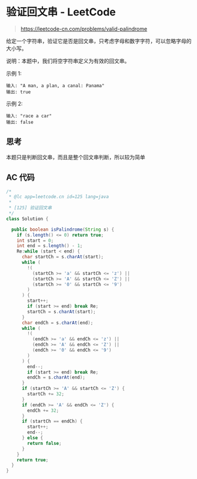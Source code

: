 # 验证回文串 - LeetCode

> https://leetcode-cn.com/problems/valid-palindrome

给定一个字符串，验证它是否是回文串，只考虑字母和数字字符，可以忽略字母的大小写。

说明：本题中，我们将空字符串定义为有效的回文串。

示例 1:

```
输入: "A man, a plan, a canal: Panama"
输出: true
```

示例 2:

```
输入: "race a car"
输出: false
```

## 思考

本题只是判断回文串，而且是整个回文串判断，所以较为简单

## AC 代码

```java
/*
 * @lc app=leetcode.cn id=125 lang=java
 *
 * [125] 验证回文串
 */
class Solution {

  public boolean isPalindrome(String s) {
    if (s.length() <= 0) return true;
    int start = 0;
    int end = s.length() - 1;
    Re:while (start < end) {
      char startCh = s.charAt(start);
      while (
        !(
          (startCh >= 'a' && startCh <= 'z') ||
          (startCh >= 'A' && startCh <= 'Z') ||
          (startCh >= '0' && startCh <= '9')
        )
      ) {
        start++;
        if (start >= end) break Re;
        startCh = s.charAt(start);
      }
      char endCh = s.charAt(end);
      while (
        !(
          (endCh >= 'a' && endCh <= 'z') ||
          (endCh >= 'A' && endCh <= 'Z') ||
          (endCh >= '0' && endCh <= '9')
        )
      ) {
        end--;
        if (start >= end) break Re;
        endCh = s.charAt(end);
      }
      if (startCh >= 'A' && startCh <= 'Z') {
        startCh += 32;
      }
      if (endCh >= 'A' && endCh <= 'Z') {
        endCh += 32;
      }
      if (startCh == endCh) {
        start++;
        end--;
      } else {
        return false;
      }
    }
    return true;
  }
}

```
